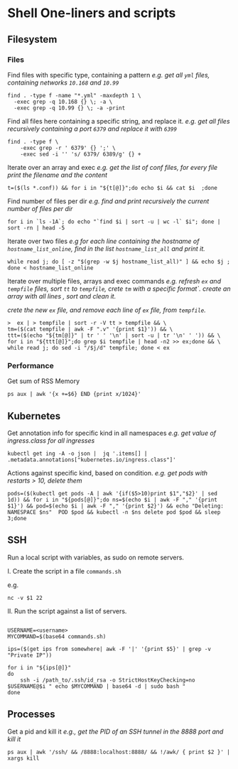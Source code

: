 
# Shell One-liners and scripts

## Filesystem

### Files

Find files with specific type, containing a pattern
*e.g. get all `yml` files, containing networks `10.168` and `10.99`*

```shell
find . -type f -name "*.yml" -maxdepth 1 \
  -exec grep -q 10.168 {} \; -a \
  -exec grep -q 10.99 {} \; -a -print
```

Find all files here containing a specific string, and replace it.
*e.g. get all files recursively containing a port `6379` and replace it with `6399`*

```shell
find . -type f \                                                           
    -exec grep -r ' 6379' {} ';' \
    -exec sed -i '' 's/ 6379/ 6389/g' {} +
```

Iterate over an array and exec
*e.g. get the list of conf files, for every file print the filename and the content*

```shell
t=($(ls *.conf)) && for i in "${t[@]}";do echo $i && cat $i  ;done
```

Find number of files per dir
*e.g. find and print recursively the current number of files per dir*

```shell
for i in `ls -1A`; do echo "`find $i | sort -u | wc -l` $i"; done | sort -rn | head -5
```

Iterate over two files
*e.g for each line containing the hostname of `hostname_list_online`, find in the list `hostname_list_all` and print it.*

```shell
while read j; do [ -z "$(grep -w $j hostname_list_all)" ] && echo $j ; done < hostname_list_online
```

Iterate over multiple files, arrays and exec commands
*e.g. refresh `ex` and `tempfile` files, sort `tt` to `tempfile`, crete `tm` with a specific format`.*
*create an array with all lines , sort and clean it.*

*crete the new `ex` file, and remove each line of `ex` file, from `tempfile`.*

```shell
>  ex | > tempfile | sort -r -V tt > tempfile && \
tm=($(cat tempfile | awk -F ".v" '{print $1}')) && \
ttt=($(echo "${tm[@]}" | tr ' ' '\n' | sort -u | tr '\n' ' ')) && \
for i in "${ttt[@]}";do grep $i tempfile | head -n2 >> ex;done && \
while read j; do sed -i "/$j/d" tempfile; done < ex
```

### Performance

Get sum of RSS Memory

```shell
ps aux | awk '{x +=$6} END {print x/1024}'
```

## Kubernetes

Get annotation info for specific kind in all namespaces
*e.g. get value of ingress.class for all ingresses*

```shell
kubectl get ing -A -o json |  jq '.items[] | .metadata.annotations["kubernetes.io/ingress.class"]'
```

Actions against specific kind, based on condition.
*e.g. get pods with restarts > 10, delete them*

```shell
pods=($(kubectl get pods -A | awk '{if($5>10)print $1","$2}' | sed 1d)) && for i in "${pods[@]}";do ns=$(echo $i | awk -F "," '{print $1}') && pod=$(echo $i | awk -F "," '{print $2}') && echo "Deleting:  NAMESPACE $ns"  POD $pod && kubectl -n $ns delete pod $pod && sleep 3;done
```

## SSH

Run a local script with variables, as sudo on remote servers.

I. Create the script in a file `commands.sh`

e.g.

```shell
nc -v $1 22
```

II. Run the script against a list of servers.

```shell

USERNAME=<username>
MYCOMMAND=$(base64 commands.sh)

ips=($(get ips from somewhere| awk -F '|' '{print $5}' | grep -v "Private IP"))

for i in "${ips[@]}"
do
    ssh -i /path_to/.ssh/id_rsa -o StrictHostKeyChecking=no $USERNAME@$i " echo $MYCOMMAND | base64 -d | sudo bash "
done
```
## Processes
Get a pid and kill it
*e.g., get the PID of an SSH tunnel in the 8888 port and kill it*

```shell
ps aux | awk '/ssh/ && /8888:localhost:8888/ && !/awk/ { print $2 }' | xargs kill
```

